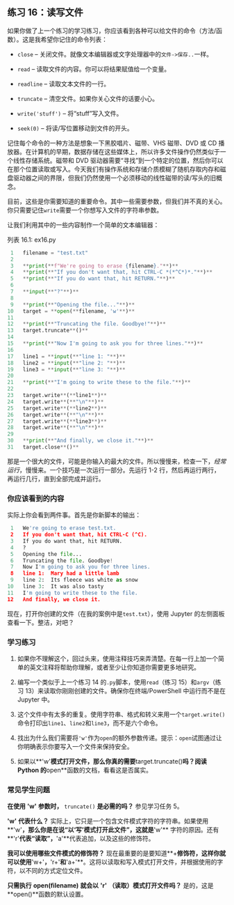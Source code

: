 ## 练习 16：读写文件

如果你做了上一个练习的学习练习，你应该看到各种可以给文件的命令（方法/函数）。这是我希望你记住的命令列表：

+   `close` – 关闭文件。就像文本编辑器或文字处理器中的`文件->保存..`一样。

+   `read` – 读取文件的内容。你可以将结果赋值给一个变量。

+   `readline` – 读取文本文件的一行。

+   `truncate` – 清空文件。如果你关心文件的话要小心。

+   `write('stuff')` – 将“stuff”写入文件。

+   `seek(0)` – 将读/写位置移动到文件的开头。

记住每个命令的一种方法是想象一下黑胶唱片、磁带、VHS 磁带、DVD 或 CD 播放器。在计算机的早期，数据存储在这些媒体上，所以许多文件操作仍然类似于一个线性存储系统。磁带和 DVD 驱动器需要“寻找”到一个特定的位置，然后你可以在那个位置读取或写入。今天我们有操作系统和存储介质模糊了随机存取内存和磁盘驱动器之间的界限，但我们仍然使用一个必须移动的线性磁带的读/写头的旧概念。

目前，这些是你需要知道的重要命令。其中一些需要参数，但我们并不真的关心。你只需要记住`write`需要一个你想写入文件的字符串参数。

让我们利用其中的一些内容制作一个简单的文本编辑器：

列表 16.1: ex16.py

```py
 1   filename = "test.txt"
 2
 3   **print(**f"We're going to erase {filename}."**)**
 4   **print(**"If you don't want that, hit CTRL-C *(*^C*)*."**)**
 5   **print(**"If you do want that, hit RETURN."**)**
 6
 7   **input(**"?"**)**
 8
 9   **print(**"Opening the file..."**)**
10   target = **open(**filename, 'w'**)**
11
12   **print(**"Truncating the file. Goodbye!"**)**
13   target.truncate**()**
14
15   **print(**"Now I'm going to ask you for three lines."**)**
16
17   line1 = **input(**"line 1: "**)**
18   line2 = **input(**"line 2: "**)**
19   line3 = **input(**"line 3: "**)**
20
21   **print(**"I'm going to write these to the file."**)**
22
23   target.write**(**line1**)**
24   target.write**(**"\n"**)**
25   target.write**(**line2**)**
26   target.write**(**"\n"**)**
27   target.write**(**line3**)**
28   target.write**(**"\n"**)**
29
30   **print(**"And finally, we close it."**)**
31   target.close**()**
```

那是一个很大的文件，可能是你输入的最大的文件。所以慢慢来，检查一下，*经常运行*，慢慢来。一个技巧是一次运行一部分。先运行 1-2 行，然后再运行两行，再运行几行，直到全部完成并运行。

### 你应该看到的内容

实际上你会看到两件事。首先是你新脚本的输出：

```py
 1   We're going to erase test.txt.
 2   If you don't want that, hit CTRL-C (^C).
 3   If you do want that, hit RETURN.
 4   ?
 5   Opening the file...
 6   Truncating the file. Goodbye!
 7   Now I'm going to ask you for three lines.
 8   line 1:  Mary had a little lamb
 9   line 2:  Its fleece was white as snow
10   line 3:  It was also tasty
11   I'm going to write these to the file.
12   And finally, we close it.
```

现在，打开你创建的文件（在我的案例中是`test.txt`），使用 Jupyter 的左侧面板查看一下。整洁，对吧？

### 学习练习

1.  如果你不理解这个，回过头来，使用注释技巧来弄清楚。在每一行上加一个简单的英文注释将帮助你理解，或者至少让你知道你需要更多地研究。

2.  编写一个类似于上一个练习 14 的`.py`脚本，使用`read`（练习 15）和`argv`（练习 13）来读取你刚刚创建的文件。确保你在终端/PowerShell 中运行而不是在 Jupyter 中。

3.  这个文件中有太多的重复。使用字符串、格式和转义来用一个`target.write()`命令打印出`line1`、`line2`和`line3`，而不是六个命令。

4.  找出为什么我们需要将`'w'`作为`open`的额外参数传递。提示：`open`试图通过让你明确表示你要写入一个文件来保持安全。

5.  如果以**'w'**模式打开文件，那么你真的需要**target.truncate()**吗？阅读 Python 的**open**函数的文档，看看这是否属实。

### 常见学生问题

**在使用** **'w'** **参数时，** `truncate()` **是必需的吗？** 参见学习任务 5。

**'w'** **代表什么？** 实际上，它只是一个包含文件模式字符的字符串。如果使用**'w'**，那么你是在说“以‘写’模式打开此文件”，这就是**'w'** 字符的原因。还有**'r'**代表“读取”，**'a'**代表追加，以及这些的修饰符。

**我可以使用哪些文件模式的修饰符？** 现在最重要的是要知道**+**修饰符，这样你就可以使用**'w+'**，**'r+'**和**'a+'**。这将以读取和写入模式打开文件，并根据使用的字符，以不同的方式定位文件。

**只需执行** **open(filename)** **就会以** **'r'** **（读取）模式打开文件吗？** 是的，这是**open()**函数的默认设置。
